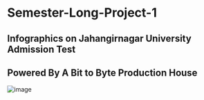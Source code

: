 # Semester-Long-Project-1
## Infographics on Jahangirnagar University Admission Test
## Powered By A Bit to Byte Production House

![image](https://user-images.githubusercontent.com/45651547/206245163-73175a17-3255-4497-a661-e670c879250c.png)

 
